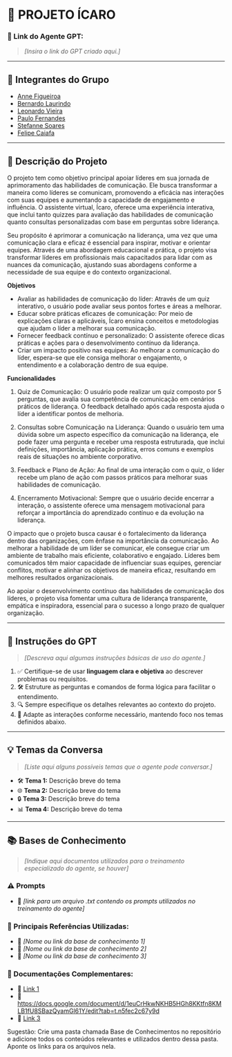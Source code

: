 # **🚀 PROJETO ÍCARO**

### **🔗 Link do Agente GPT:**  
> _[Insira o link do GPT criado aqui.]_

---

## **👥 Integrantes do Grupo**  
- [Anne Figueiroa](#)
- [Bernardo Laurindo](#)
- [Leonardo Vieira](#)
- [Paulo Fernandes](#)
- [Stefanne Soares](#)
- [Felipe Caiafa](#)


---

## **📄 Descrição do Projeto**  
O projeto tem como objetivo principal apoiar líderes em sua jornada de aprimoramento das habilidades de comunicação. Ele busca transformar a maneira como líderes se comunicam, promovendo a eficácia nas interações com suas equipes e aumentando a capacidade de engajamento e influência. O assistente virtual, Ícaro, oferece uma experiência interativa, que inclui tanto quizzes para avaliação das habilidades de comunicação quanto consultas personalizadas com base em perguntas sobre liderança.

Seu propósito é aprimorar a comunicação na liderança, uma vez que uma comunicação clara e eficaz é essencial para inspirar, motivar e orientar equipes. Através de uma abordagem educacional e prática, o projeto visa transformar líderes em profissionais mais capacitados para lidar com as nuances da comunicação, ajustando suas abordagens conforme a necessidade de sua equipe e do contexto organizacional.

**Objetivos**

- Avaliar as habilidades de comunicação do líder: Através de um quiz interativo, o usuário pode avaliar seus pontos fortes e áreas a melhorar.
- Educar sobre práticas eficazes de comunicação: Por meio de explicações claras e aplicáveis, Ícaro ensina conceitos e metodologias que ajudam o líder a melhorar sua comunicação.
- Fornecer feedback contínuo e personalizado: O assistente oferece dicas práticas e ações para o desenvolvimento contínuo da liderança.
- Criar um impacto positivo nas equipes: Ao melhorar a comunicação do líder, espera-se que ele consiga melhorar o engajamento, o entendimento e a colaboração dentro de sua equipe.

**Funcionalidades**
1. Quiz de Comunicação: O usuário pode realizar um quiz composto por 5 perguntas,  que avalia sua competência de comunicação em cenários práticos de liderança. O feedback detalhado após cada resposta ajuda o líder a identificar pontos de melhoria.

2. Consultas sobre Comunicação na Liderança: Quando o usuário tem uma dúvida sobre um aspecto específico da comunicação na liderança, ele pode fazer uma pergunta e receber uma resposta estruturada, que inclui definições, importância, aplicação prática, erros comuns e exemplos reais de situações no ambiente corporativo.

3. Feedback e Plano de Ação: Ao final de uma interação com o quiz, o líder recebe um plano de ação com passos práticos para melhorar suas habilidades de comunicação.

4. Encerramento Motivacional: Sempre que o usuário decide encerrar a interação, o assistente oferece uma mensagem motivacional para reforçar a importância do aprendizado contínuo e da evolução na liderança.

O impacto que o projeto busca causar é o fortalecimento da liderança dentro das organizações, com ênfase na importância da comunicação. Ao melhorar a habilidade de um líder se comunicar, ele consegue criar um ambiente de trabalho mais eficiente, colaborativo e engajado. Líderes bem comunicados têm maior capacidade de influenciar suas equipes, gerenciar conflitos, motivar e alinhar os objetivos de maneira eficaz, resultando em melhores resultados organizacionais.

Ao apoiar o desenvolvimento contínuo das habilidades de comunicação dos líderes, o projeto visa fomentar uma cultura de liderança transparente, empática e inspiradora, essencial para o sucesso a longo prazo de qualquer organização.



---

## **🤖 Instruções do GPT** 
> _[Descreva aqui algumas instruções básicas de uso do agente.]_
1. ✅ Certifique-se de usar **linguagem clara e objetiva** ao descrever problemas ou requisitos.  
2. 🛠️ Estruture as perguntas e comandos de forma lógica para facilitar o entendimento.  
3. 🔍 Sempre especifique os detalhes relevantes ao contexto do projeto.  
4. 🎯 Adapte as interações conforme necessário, mantendo foco nos temas definidos abaixo.  

---

## **💡 Temas da Conversa** 
> _[Liste aqui alguns possíveis temas que o agente pode conversar.]_
- 🛠️ **Tema 1:** Descrição breve do tema  
- 🌐 **Tema 2:** Descrição breve do tema  
- 🔒 **Tema 3:** Descrição breve do tema  
- 📊 **Tema 4:** Descrição breve do tema  

---

## **📚 Bases de Conhecimento**  
> _[Indique aqui documentos utilizados para o treinamento especializado do agente, se houver]_
### **⚠️ Prompts**
- 📗 _[link para um arquivo .txt contendo os prompts utilizados no treinamento do agente]_

### **📘 Principais Referências Utilizadas:**  
- 📗 _[Nome ou link da base de conhecimento 1]_  
- 📙 _[Nome ou link da base de conhecimento 2]_  
- 📕 _[Nome ou link da base de conhecimento 3]_  

### **📖 Documentações Complementares:**  
- 🔗 [Link 1](#)  
- 🔗 https://docs.google.com/document/d/1euCrHkwNKHB5HGh8KKtfn8KMLB1fU8SBazQyamGl61Y/edit?tab=t.n5fec2c67y9d
- 🔗 [Link 3](#)  


Sugestão: Crie uma pasta chamada Base de Conhecimentos no repositório e adicione todos os conteúdos relevantes e utilizados dentro dessa pasta. Aponte os links para os arquivos nela.


